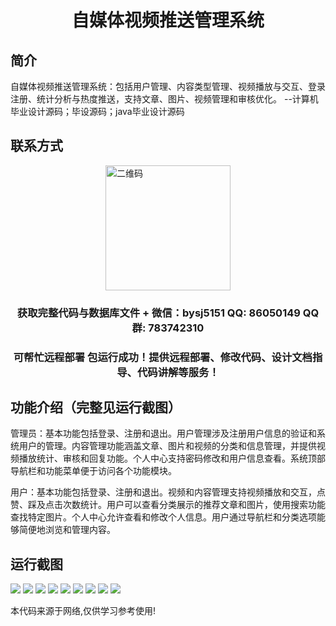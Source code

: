 <p><h1 align="center">自媒体视频推送管理系统</h1></p>

## 简介
自媒体视频推送管理系统：包括用户管理、内容类型管理、视频播放与交互、登录注册、统计分析与热度推送，支持文章、图片、视频管理和审核优化。    --计算机毕业设计源码；毕设源码；java毕业设计源码


## 联系方式
<img src="https://bs-1329754181.cos.ap-shanghai.myqcloud.com/wx.jpg" alt="二维码" style="display: block; margin: 0 auto;" width="200px">
<p><h3 align="center">获取完整代码与数据库文件 + 微信：bysj5151 QQ: 86050149 QQ群: 783742310</h3></p>
<p><h3 align="center">可帮忙远程部署 包运行成功！提供远程部署、修改代码、设计文档指导、代码讲解等服务！</h3></p>

## 功能介绍（完整见运行截图）
管理员：基本功能包括登录、注册和退出。用户管理涉及注册用户信息的验证和系统用户的管理。内容管理功能涵盖文章、图片和视频的分类和信息管理，并提供视频播放统计、审核和回复功能。个人中心支持密码修改和用户信息查看。系统顶部导航栏和功能菜单便于访问各个功能模块。

用户：基本功能包括登录、注册和退出。视频和内容管理支持视频播放和交互，点赞、踩及点击次数统计。用户可以查看分类展示的推荐文章和图片，使用搜索功能查找特定图片。个人中心允许查看和修改个人信息。用户通过导航栏和分类选项能够简便地浏览和管理内容。


## 运行截图
![](imgs/588112-20230626205010134-1638713664.png)
![](imgs/588112-20230626205019913-147457256.png)
![](imgs/588112-20230626205032453-1637582868.png)
![](imgs/588112-20230626205049897-915968090.png)
![](imgs/588112-20230626205059975-1626584889.png)
![](imgs/588112-20230626205104525-881575269.png)
![](imgs/588112-20230626205109924-2029267005.png)
![](imgs/588112-20230626205114682-1752757521.png)
![](imgs/588112-20230626205119692-684996893.png)

<p>本代码来源于网络,仅供学习参考使用!</p>
